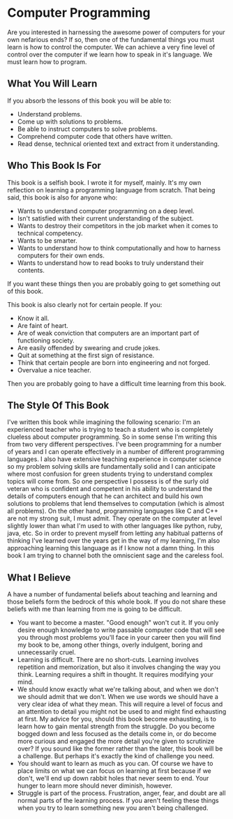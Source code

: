 # Computer Programming
Are you interested in harnessing the awesome power of computers for your own nefarious ends? If so, then one of the fundamental things you must learn is how to control the computer. We can achieve a very fine level of control over the computer if we learn how to speak in it's language. We must learn how to program.

## What You Will Learn
If you absorb the lessons of this book you will be able to:
- Understand problems.
- Come up with solutions to problems.
- Be able to instruct computers to solve problems.
- Comprehend computer code that others have written.
- Read dense, technical oriented text and extract from it understanding.

## Who This Book Is For
This book is a selfish book. I wrote it for myself, mainly. It's my own reflection on learning a programming language from scratch. That being said, this book is also for anyone who:
- Wants to understand computer programming on a deep level.
- Isn't satisfied with their current understanding of the subject.
- Wants to destroy their competitors in the job market when it comes to technical competency.
- Wants to be smarter.
- Wants to understand how to think computationally and how to harness computers for their own ends.
- Wants to understand how to read books to truly understand their contents.

If you want these things then you are probably going to get something out of this book.

This book is also clearly not for certain people. If you:
- Know it all.
- Are faint of heart.
- Are of weak conviction that computers are an important part of functioning society.
- Are easily offended by swearing and crude jokes.
- Quit at something at the first sign of resistance.
- Think that certain people are born into engineering and not forged.
- Overvalue a nice teacher.

Then you are probably going to have a difficult time learning from this book.

## The Style Of This Book
I've written this book while imagining the following scenario: I'm an experienced teacher who is trying to teach a student who is completely clueless about computer programming. So in some sense I'm writing this from two very different perspectives. I've been programming for a number of years and I can operate effectively in a number of different programming languages. I also have extensive teaching experience in computer science so my problem solving skills are fundamentally solid and I can anticipate where most confusion for green students trying to understand complex topics will come from. So one perspective I possess is of the surly old veteran who is confident and competent in his ability to understand the details of computers enough that he can architect and build his own solutions to problems that lend themselves to computation (which is almost all problems). On the other hand, programming languages like C and C++ are not my strong suit, I must admit. They operate on the computer at level slightly lower than what I'm used to with other languages like python, ruby, java, etc. So in order to prevent myself from letting any habitual patterns of thinking I've learned over the years get in the way of my learning, I'm also approaching learning this language as if I know not a damn thing. In this book I am trying to channel both the omniscient sage and the careless fool.

## What I Believe
A have a number of fundamental beliefs about teaching and learning and those beliefs form the bedrock of this whole book. If you do not share these beliefs with me than learning from me is going to be difficult.
- You want to become a master. "Good enough" won't cut it. If you only desire enough knowledge to write passable computer code that will see you through most problems you'll face in your career then you will find my book to be, among other things, overly indulgent, boring and unnecessarily cruel.
- Learning is difficult. There are no short-cuts. Learning involves repetition and memorization, but also it involves changing the way you think. Learning requires a shift in thought. It requires modifying your mind.
- We should know exactly what we're talking about, and when we don't we should admit that we don't. When we use words we should have a very clear idea of what they mean. This will require a level of focus and an attention to detail you might not be used to and might find exhausting at first. My advice for you, should this book become exhausting, is to learn how to gain mental strength from the struggle. Do you become bogged down and less focused as the details come in, or do become more curious and engaged the more detail you're given to scrutinize over? If you sound like the former rather than the later, this book will be a challenge. But perhaps it's exactly the kind of challenge you need.
- You should want to learn as much as you can. Of course we have to place limits on what we can focus on learning at first because if we don't, we'll end up down rabbit holes that never seem to end. Your hunger to learn more should never diminish, however.
- Struggle is part of the process. Frustration, anger, fear, and doubt are all normal parts of the learning process. If you aren't feeling these things when you try to learn something new you aren't being challenged.
